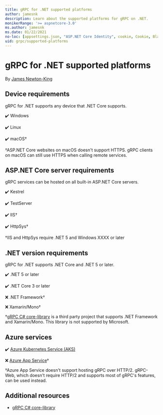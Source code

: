 ```yaml
---
title: gRPC for .NET supported platforms
author: jamesnk
description: Learn about the supported platforms for gRPC on .NET.
monikerRange: '>= aspnetcore-3.0'
ms.author: jamesnk
ms.date: 01/22/2021
no-loc: [appsettings.json, "ASP.NET Core Identity", cookie, Cookie, Blazor, "Blazor Server", "Blazor WebAssembly", "Identity", "Let's Encrypt", Razor, SignalR]
uid: grpc/supported-platforms
---
```

# gRPC for .NET supported platforms

By [James Newton-King](https://twitter.com/jamesnk)

## Device requirements

gRPC for .NET supports any device that .NET Core supports.

✔️ Windows

✔️ Linux

✔️ macOS&dagger;

&dagger;ASP.NET Core websites on macOS doesn't support HTTPS. gRPC clients on macOS can still use HTTPS when calling remote services.

## ASP.NET Core server requirements

gRPC services can be hosted on all built-in ASP.NET Core servers.

✔️ Kestrel

✔️ TestServer

✔️ IIS&dagger;

✔️ HttpSys&dagger;


&dagger;IIS and HttpSys require .NET 5 and Windows XXXX or later

## .NET version requirements

gRPC for .NET supports .NET Core and .NET 5 or later.

✔️ .NET 5 or later

✔️ .NET Core 3 or later

❌ .NET Framework&dagger;

❌ Xamarin/Mono&dagger;

&dagger;[gRPC C# core-library](https://grpc.io/docs/languages/csharp/quickstart/) is a third party project that supports .NET Framework and Xamarin/Mono. This library is not supported by Microsoft.

## Azure services

✔️ [Azure Kubernetes Service (AKS)](https://azure.microsoft.com/services/kubernetes-service/)

❌ [Azure App Service](https://azure.microsoft.com/services/app-service/)&dagger;

&dagger;Azure App Service doesn't support hosting gRPC over HTTP/2. gRPC-Web, which doesn't require HTTP/2 and supports most of gRPC's features, can be used instead.

## Additional resources

* [gRPC C# core-library](https://grpc.io/docs/languages/csharp/quickstart/)
